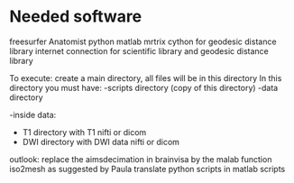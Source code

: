 # Needed software
freesurfer
Anatomist
python
matlab
mrtrix
cython for geodesic distance library
internet connection for scientific library and geodesic distance library

To execute: 
create a main directory, all files will be in this directory
In this directory you must have:
-scripts directory (copy of this directory)
-data directory

-inside data:

 - T1 directory with T1 nifti or dicom
 - DWI directory with DWI data nifti or dicom

outlook:
replace the aimsdecimation in brainvisa by the malab function iso2mesh as suggested by Paula
translate python scripts in matlab scripts
